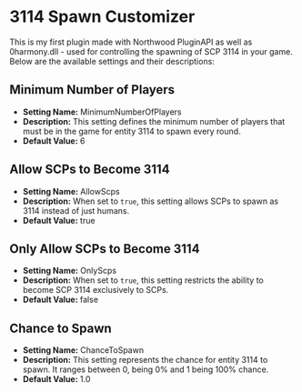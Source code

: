 # 3114 Spawn Customizer

This is my first plugin made with Northwood PluginAPI as well as 0harmony.dll - used for controlling the spawning of SCP 3114 in your game. Below are the available settings and their descriptions:

## Minimum Number of Players

- **Setting Name:** MinimumNumberOfPlayers
- **Description:** This setting defines the minimum number of players that must be in the game for entity 3114 to spawn every round.
- **Default Value:** 6

## Allow SCPs to Become 3114

- **Setting Name:** AllowScps
- **Description:** When set to `true`, this setting allows SCPs to spawn as 3114 instead of just humans.
- **Default Value:** true

## Only Allow SCPs to Become 3114

- **Setting Name:** OnlyScps
- **Description:** When set to `true`, this setting restricts the ability to become SCP 3114 exclusively to SCPs.
- **Default Value:** false

## Chance to Spawn

- **Setting Name:** ChanceToSpawn
- **Description:** This setting represents the chance for entity 3114 to spawn. It ranges between 0, being 0% and 1 being 100% chance.
- **Default Value:** 1.0
